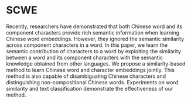 # SCWE
Recently, researchers have demonstrated that both Chinese word and its component characters provide rich semantic information when learning Chinese word embeddings. However, they ignored the semantic similarity across component characters in a word. In this paper, we learn the semantic contribution of characters to a word by exploiting the similarity between a word and its component characters with the semantic knowledge obtained from other languages. We propose a similarity-based method to learn Chinese word and character embeddings jointly. This method is also capable of disambiguating Chinese characters and distinguishing non-compositional Chinese words. Experiments on word similarity and text classification demonstrate the effectiveness of our method.
